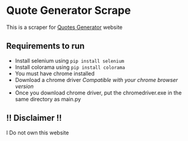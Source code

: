 # Quote Generator Scrape
This is a scraper for [Quotes Generator]("https://quotes-generator.com/quotes-generator.php) website

## Requirements to run
- Install selenium using `pip install selenium`
- Install colorama using `pip install colorama`
- You must have chrome installed
- Download a chrome driver *Compatible with your chrome browser version*
- Once you download chrome driver, put the chromedriver.exe in the same directory as main.py

## !! Disclaimer !!
I Do not own this website
